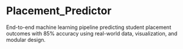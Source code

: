 # Placement_Predictor
End-to-end machine learning pipeline predicting student placement outcomes with 85% accuracy using real-world data, visualization, and modular design.
